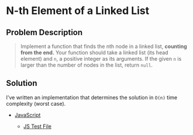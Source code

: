 # N-th Element of a Linked List

## Problem Description

> Implement a function that finds the nth node in a linked list, **counting from the end.**
> Your function should take a linked list (its head element) and `n`, a positive integer as its arguments.
> If the given `n` is larger than the number of nodes in the list, return `null`.

## Solution

I've written an implementation that determines the solution in `O(n)` time complexity (worst case).

- [JavaScript](./solution.js)

  - [JS Test File](./checkSolution.test.js)
